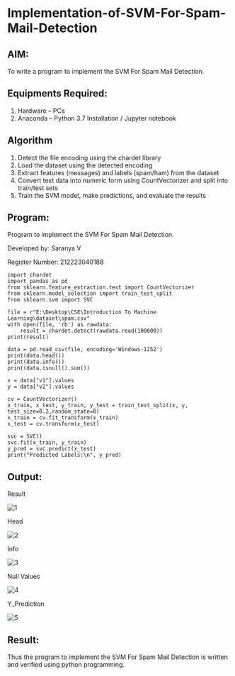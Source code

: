# Implementation-of-SVM-For-Spam-Mail-Detection

## AIM:
To write a program to implement the SVM For Spam Mail Detection.

## Equipments Required:
1. Hardware – PCs
2. Anaconda – Python 3.7 Installation / Jupyter notebook

## Algorithm
1. Detect the file encoding using the chardet library  
2. Load the dataset using the detected encoding  
3. Extract features (messages) and labels (spam/ham) from the dataset  
4. Convert text data into numeric form using CountVectorizer and split into train/test sets  
5. Train the SVM model, make predictions, and evaluate the results

## Program:

Program to implement the SVM For Spam Mail Detection.

Developed by: Saranya V

Register Number: 212223040188

```
import chardet
import pandas as pd
from sklearn.feature_extraction.text import CountVectorizer
from sklearn.model_selection import train_test_split
from sklearn.svm import SVC

file = r"E:\Desktop\CSE\Introduction To Machine Learning\dataset\spam.csv"
with open(file, 'rb') as rawdata:
    result = chardet.detect(rawdata.read(100000))
print(result)

data = pd.read_csv(file, encoding='Windows-1252')
print(data.head())
print(data.info())
print(data.isnull().sum())

x = data["v1"].values
y = data["v2"].values

cv = CountVectorizer()
x_train, x_test, y_train, y_test = train_test_split(x, y, test_size=0.2,random_state=0)
x_train = cv.fit_transform(x_train)
x_test = cv.transform(x_test)

svc = SVC()
svc.fit(x_train, y_train)
y_pred = svc.predict(x_test)
print("Predicted Labels:\n", y_pred)

```

## Output:

Result

![1](https://github.com/user-attachments/assets/6b122e33-623b-4e9f-9986-c1a42e87be04)

Head

![2](https://github.com/user-attachments/assets/b50beb0c-e415-42c3-a516-d06123030260)

Info

![3](https://github.com/user-attachments/assets/db99ed98-e858-46ee-9a3d-abf3d3fd8457)

Null Values

![4](https://github.com/user-attachments/assets/d1e3f7b9-c418-45bf-bc7d-9f6e7fff5d41)

Y_Prediction

![5](https://github.com/user-attachments/assets/deb06042-8adf-456d-b010-4af56de30437)

## Result:
Thus the program to implement the SVM For Spam Mail Detection is written and verified using python programming.
